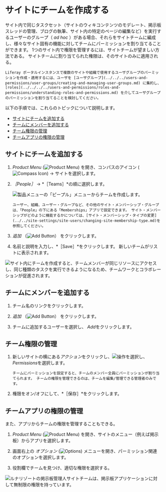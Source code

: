 # サイトにチームを作成する

サイト内で同じタスクセット（サイトのウィキコンテンツのモデレート、掲示板スレッドの管理、ブログの執筆、サイト内の特定のページの編集など）を実行するユーザーのグループ（ *ad hoc* ）がある場合、それらをサイトチームに編成し、様々なサイト固有の機能に対してチームにパーミッションを割り当てることができます。 1つのサイト内で権限を管理するには、サイトチームが望ましい方法である。 サイトチームに割り当てられた権限は、そのサイトのみに適用される。

```{note}
Liferay ポータルインスタンスで複数のサイトや組織で使用するユーザグループのパーミッションを作成・適用するには、ユーザを [ユーザグループ](../../../users-and-permissions/user-groups/creating-and-managing-user-groups.md) に集約し、 [roles](../../../../users-and-permissions/roles-and-permissions/understanding-roles-and-permissions.md) を介してユーザグループのパーミッションを割り当てることを検討してください。
```

以下の手順では、これらのトピックについて説明します。

* [サイトにチームを追加する](#adding-a-team-to-a-site)
* [チームにメンバーを追加する](#adding-members-to-a-team)
* [チーム権限の管理](#managing-team-permissions)
* [チームアプリの権限の管理](#managing-team-app-permissions)

## サイトにチームを追加する

1. *Product Menu* (![Product Menu](../../../images/icon-product-menu.png)) を開き、コンパスのアイコン (![Compass Icon](../../../images/icon-compass.png)) &rarr; サイトを選択します。

1. *［People］* &rarr; *［Teams］*の順に選択します。

    ![製品メニューの「ピープル」メニューからチームを作成します。](./creating-teams-for-sites/images/01.png)

    ```{note}
    ユーザー、組織、ユーザー・グループなど、その他のサイト・メンバーシップ・グループは、「People」の下にある「Memberships」アプリで設定できます。 サイト・メンバーシップがどのように機能するかについては、[サイト・メンバーシップ・タイプの変更](../../site-settings/site-users/changing-site-membership-type.md)を参照してください。
    ```

1. *追加* （![Add Button](../../../images/icon-add.png)） をクリックします。

1. 名前と説明を入力し、*［Save］*をクリックします。 新しいチームがリストに表示されます。

![サイト内にチームを作成すると、チームメンバーが同じリソースにアクセスし、同じ種類のタスクを実行できるようになるため、チームワークとコラボレーションが促進されます。](./creating-teams-for-sites/images/02.png)

## チームにメンバーを追加する

1. チーム名のリンクをクリックします。

1. *追加* （![Add Button](../../../images/icon-add.png)） をクリックします。

1. チームに追加するユーザーを選択し、 *Add*をクリックします。

## チーム権限の管理

1. 新しいサイトの横にある*アクション*をクリックし、![操作](../../../images/icon-actions.png)を選択し、 *Permissions*を選択します。

    ```{note}
    チームにパーミッションを設定すると、チームのメンバー全員にパーミッションが割り当てられます。 チームの権限を管理できるのは、チームを編集/管理できる管理者のみです。
    ```

1. 権限をオン/オフにして、*［保存］*をクリックします。

## チームアプリの権限の管理

また、アプリからチームの権限を管理することもできる。

1. *Product Menu* (![Product Menu](../../../images/icon-product-menu.png)) を開き、サイトのメニュー（例えば掲示板）からアプリを選択します。

1. 画面右上の *オプション* (![Options](../../../images/icon-options.png)) メニューを開き、パーミッション関連のオプションを選択します。

1. 役割欄でチームを見つけ、適切な権限を選択する。

![ルナリゾートの掲示板管理人サイトチームは、掲示板アプリケーションに対して無制限の権限を持っています。](./creating-teams-for-sites/images/03.png)

